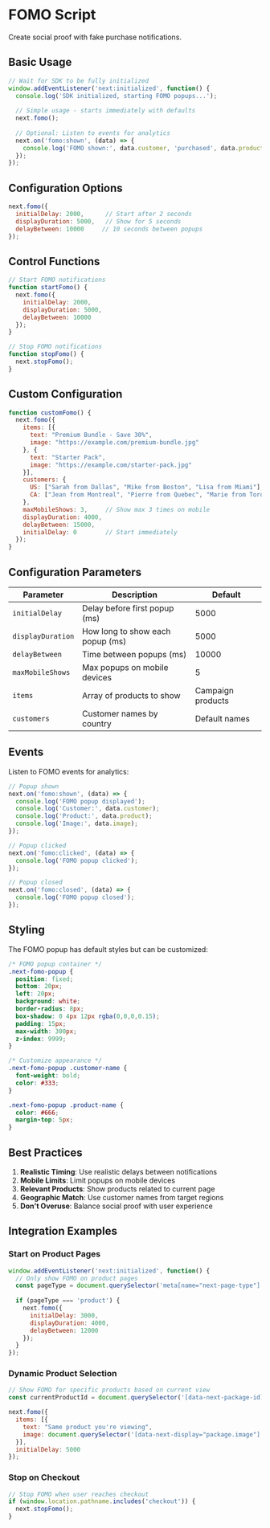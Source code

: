 # FOMO Script

Create social proof with fake purchase notifications.

## Basic Usage

```javascript
// Wait for SDK to be fully initialized
window.addEventListener('next:initialized', function() {
  console.log('SDK initialized, starting FOMO popups...');
  
  // Simple usage - starts immediately with defaults
  next.fomo();
  
  // Optional: Listen to events for analytics
  next.on('fomo:shown', (data) => {
    console.log('FOMO shown:', data.customer, 'purchased', data.product);
  });
});
```

## Configuration Options

```javascript
next.fomo({
  initialDelay: 2000,      // Start after 2 seconds
  displayDuration: 5000,   // Show for 5 seconds
  delayBetween: 10000     // 10 seconds between popups
});
```

## Control Functions

```javascript
// Start FOMO notifications
function startFomo() {
  next.fomo({
    initialDelay: 2000,
    displayDuration: 5000,
    delayBetween: 10000
  });
}

// Stop FOMO notifications
function stopFomo() {
  next.stopFomo();
}
```

## Custom Configuration

```javascript
function customFomo() {
  next.fomo({
    items: [{
      text: "Premium Bundle - Save 30%",
      image: "https://example.com/premium-bundle.jpg"
    }, {
      text: "Starter Pack",
      image: "https://example.com/starter-pack.jpg"
    }],
    customers: {
      US: ["Sarah from Dallas", "Mike from Boston", "Lisa from Miami"],
      CA: ["Jean from Montreal", "Pierre from Quebec", "Marie from Toronto"]
    },
    maxMobileShows: 3,     // Show max 3 times on mobile
    displayDuration: 4000,
    delayBetween: 15000,
    initialDelay: 0        // Start immediately
  });
}
```

## Configuration Parameters

| Parameter | Description | Default |
|-----------|-------------|---------|
| `initialDelay` | Delay before first popup (ms) | 5000 |
| `displayDuration` | How long to show each popup (ms) | 5000 |
| `delayBetween` | Time between popups (ms) | 10000 |
| `maxMobileShows` | Max popups on mobile devices | 5 |
| `items` | Array of products to show | Campaign products |
| `customers` | Customer names by country | Default names |

## Events

Listen to FOMO events for analytics:

```javascript
// Popup shown
next.on('fomo:shown', (data) => {
  console.log('FOMO popup displayed');
  console.log('Customer:', data.customer);
  console.log('Product:', data.product);
  console.log('Image:', data.image);
});

// Popup clicked
next.on('fomo:clicked', (data) => {
  console.log('FOMO popup clicked');
});

// Popup closed
next.on('fomo:closed', (data) => {
  console.log('FOMO popup closed');
});
```

## Styling

The FOMO popup has default styles but can be customized:

```css
/* FOMO popup container */
.next-fomo-popup {
  position: fixed;
  bottom: 20px;
  left: 20px;
  background: white;
  border-radius: 8px;
  box-shadow: 0 4px 12px rgba(0,0,0,0.15);
  padding: 15px;
  max-width: 300px;
  z-index: 9999;
}

/* Customize appearance */
.next-fomo-popup .customer-name {
  font-weight: bold;
  color: #333;
}

.next-fomo-popup .product-name {
  color: #666;
  margin-top: 5px;
}
```

## Best Practices

1. **Realistic Timing**: Use realistic delays between notifications
2. **Mobile Limits**: Limit popups on mobile devices
3. **Relevant Products**: Show products related to current page
4. **Geographic Match**: Use customer names from target regions
5. **Don't Overuse**: Balance social proof with user experience

## Integration Examples

### Start on Product Pages

```javascript
window.addEventListener('next:initialized', function() {
  // Only show FOMO on product pages
  const pageType = document.querySelector('meta[name="next-page-type"]')?.content;
  
  if (pageType === 'product') {
    next.fomo({
      initialDelay: 3000,
      displayDuration: 4000,
      delayBetween: 12000
    });
  }
});
```

### Dynamic Product Selection

```javascript
// Show FOMO for specific products based on current view
const currentProductId = document.querySelector('[data-next-package-id]')?.dataset.nextPackageId;

next.fomo({
  items: [{
    text: "Same product you're viewing",
    image: document.querySelector('[data-next-display="package.image"]')?.src
  }],
  initialDelay: 5000
});
```

### Stop on Checkout

```javascript
// Stop FOMO when user reaches checkout
if (window.location.pathname.includes('checkout')) {
  next.stopFomo();
}
```